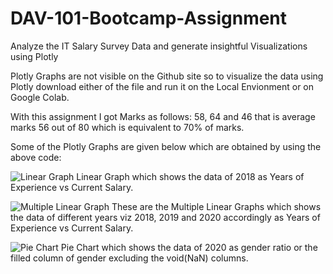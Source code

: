 # DAV-101-Bootcamp-Assignment
Analyze the IT Salary Survey Data and generate insightful Visualizations using Plotly

Plotly Graphs are not visible on the Github site so to visualize the data using Plotly download either of the file and run it on the Local Envionment or on Google Colab.

With this assignment I got Marks as follows: 58, 64 and 46 that is average marks 56 out of 80 which is equivalent to 70% of marks.

Some of the Plotly Graphs are given below which are obtained by using the above code:

![Linear Graph](https://user-images.githubusercontent.com/63190833/113488506-3eaa5b80-94dc-11eb-80ae-15eafd1aec25.png)
Linear Graph which shows the data of 2018 as Years of Experience vs Current Salary.



![Multiple Linear Graph](https://user-images.githubusercontent.com/63190833/113488511-45d16980-94dc-11eb-915a-1ffb301c9ce2.jpg)
These are the Multiple Linear Graphs which shows the data of different years viz 2018, 2019 and 2020 accordingly as Years of Experience vs Current Salary.



![Pie Chart](https://user-images.githubusercontent.com/63190833/113488613-d14afa80-94dc-11eb-9d62-e0d234a3b6c7.png)
Pie Chart which shows the data of 2020 as gender ratio or the filled column of gender excluding the void(NaN) columns. 
